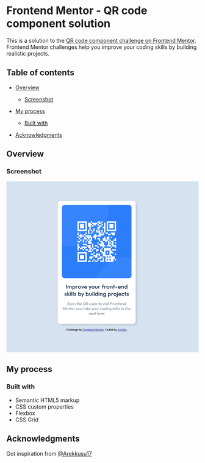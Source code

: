 # Frontend Mentor - QR code component solution

This is a solution to the [QR code component challenge on Frontend Mentor](https://www.frontendmentor.io/challenges/qr-code-component-iux_sIO_H). Frontend Mentor challenges help you improve your coding skills by building realistic projects.

## Table of contents

- [Overview](#overview)
  - [Screenshot](#screenshot)
- [My process](#my-process)

  - [Built with](#built-with)

- [Acknowledgments](#acknowledgments)

## Overview

### Screenshot

![](./screenshot.png)

## My process

### Built with

- Semantic HTML5 markup
- CSS custom properties
- Flexbox
- CSS Grid

## Acknowledgments

Got inspiration from [@Arekkusu17](https://www.frontendmentor.io/profile/Arekkusu17)
